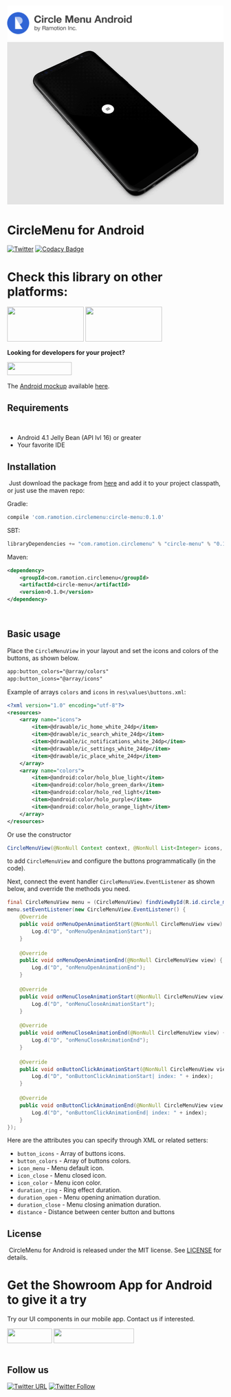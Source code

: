 [![header](./header.png)](https://ramotion.com?utm_source=gthb&utm_medium=special&utm_campaign=circle-menu-android-logo)
![Animation](./preview.gif)

# CircleMenu for Android
[![Twitter](https://img.shields.io/badge/Twitter-@Ramotion-blue.svg?style=flat)](http://twitter.com/Ramotion)
[![Codacy Badge](https://api.codacy.com/project/badge/Grade/42eb7b00b93645c0812c045ab26cb3b7)](https://www.codacy.com/app/dvg4000/circle-menu-android?utm_source=github.com&amp;utm_medium=referral&amp;utm_content=Ramotion/circle-menu-android&amp;utm_campaign=Badge_Grade)

# Check this library on other platforms:
<a href="https://github.com/Ramotion/circle-menu"> 
<img src="https://github.com/ramotion/navigation-stack/raw/master/Swift@2x.png" width="178" height="81"></a>
<a href="https://github.com/Ramotion/react-native-circle-menu"> 
<img src="https://github.com/ramotion/navigation-stack/raw/master/React Native@2x.png" width="178" height="81"></a>


**Looking for developers for your project?** 

<a href="https://ramotion.com?utm_source=gthb&utm_medium=special&utm_campaign=circle-menu-android-contact-us/#Get_in_Touch" > <img src="https://github.com/Ramotion/navigation-stack/raw/master/contact_our_team@2x.png" width="150" height="30"></a>


The [Android mockup](https://store.ramotion.com/product/samsung-galaxy-s8-mockups?utm_source=gthb&utm_medium=special&utm_campaign=circle-menu-android) available [here](https://store.ramotion.com/product/samsung-galaxy-s8-mockups?utm_source=gthb&utm_medium=special&utm_campaign=circle-menu-android).

## Requirements
​
- Android 4.1 Jelly Bean (API lvl 16) or greater
- Your favorite IDE

## Installation
​
Just download the package from [here](http://central.maven.org/maven2/com/ramotion/circlemenu/circle-menu/0.1.0/circle-menu-0.1.0.aar) and add it to your project classpath, or just use the maven repo:

Gradle:
```groovy
compile 'com.ramotion.circlemenu:circle-menu:0.1.0'
```
SBT:
```scala
libraryDependencies += "com.ramotion.circlemenu" % "circle-menu" % "0.1.0"
```
Maven:
```xml
<dependency>
	<groupId>com.ramotion.circlemenu</groupId>
	<artifactId>circle-menu</artifactId>
	<version>0.1.0</version>
</dependency>
```
​

## Basic usage

Place the `CircleMenuView` in your layout and set the icons and colors of the buttons, as shown below.
```xml
app:button_colors="@array/colors"
app:button_icons="@array/icons"
```

Example of arrays `colors` and `icons` in `res\values\buttons.xml`:
```xml
<?xml version="1.0" encoding="utf-8"?>
<resources>
    <array name="icons">
        <item>@drawable/ic_home_white_24dp</item>
        <item>@drawable/ic_search_white_24dp</item>
        <item>@drawable/ic_notifications_white_24dp</item>
        <item>@drawable/ic_settings_white_24dp</item>
        <item>@drawable/ic_place_white_24dp</item>
    </array>
    <array name="colors">
        <item>@android:color/holo_blue_light</item>
        <item>@android:color/holo_green_dark</item>
        <item>@android:color/holo_red_light</item>
        <item>@android:color/holo_purple</item>
        <item>@android:color/holo_orange_light</item>
    </array>
</resources>
```

Or use the constructor
```java
CircleMenuView(@NonNull Context context, @NonNull List<Integer> icons, @NonNull List<Integer> colors)
```
to add `CircleMenuView` and configure the buttons programmatically (in the code).

Next, connect the event handler `CircleMenuView.EventListener` as shown below,
and override the methods you need.

```java
final CircleMenuView menu = (CircleMenuView) findViewById(R.id.circle_menu);
menu.setEventListener(new CircleMenuView.EventListener() {
    @Override
    public void onMenuOpenAnimationStart(@NonNull CircleMenuView view) {
        Log.d("D", "onMenuOpenAnimationStart");
    }

    @Override
    public void onMenuOpenAnimationEnd(@NonNull CircleMenuView view) {
        Log.d("D", "onMenuOpenAnimationEnd");
    }

    @Override
    public void onMenuCloseAnimationStart(@NonNull CircleMenuView view) {
        Log.d("D", "onMenuCloseAnimationStart");
    }

    @Override
    public void onMenuCloseAnimationEnd(@NonNull CircleMenuView view) {
        Log.d("D", "onMenuCloseAnimationEnd");
    }

    @Override
    public void onButtonClickAnimationStart(@NonNull CircleMenuView view, int index) {
        Log.d("D", "onButtonClickAnimationStart| index: " + index);
    }

    @Override
    public void onButtonClickAnimationEnd(@NonNull CircleMenuView view, int index) {
        Log.d("D", "onButtonClickAnimationEnd| index: " + index);
    }
});
```

Here are the attributes you can specify through XML or related setters:
* `button_icons` - Array of buttons icons.
* `button_colors` - Array of buttons colors.
* `icon_menu` - Menu default icon.
* `icon_close` - Menu closed icon.
* `icon_color` - Menu icon color.
* `duration_ring` - Ring effect duration.
* `duration_open` - Menu opening animation duration.
* `duration_close` - Menu closing animation duration.
* `distance` - Distance between center button and buttons

## License
​
CircleMenu for Android is released under the MIT license.
See [LICENSE](./LICENSE) for details.

# Get the Showroom App for Android to give it a try
Try our UI components in our mobile app. Contact us if interested.

<a href="https://play.google.com/store/apps/details?id=com.ramotion.showroom" >
<img src="https://raw.githubusercontent.com/Ramotion/react-native-circle-menu/master/google_play@2x.png" width="104" height="34"></a>
<a href="https://ramotion.com/?utm_source=gthb&utm_medium=special&utm_campaign=circle-menu-android-contact-us/#Get_in_Touch"> 
<img src="https://github.com/ramotion/gliding-collection/raw/master/contact_our_team@2x.png" width="187" height="34"></a>
<br>
<br>

## Follow us

[![Twitter URL](https://img.shields.io/twitter/url/http/shields.io.svg?style=social)](https://twitter.com/intent/tweet?text=https://github.com/Ramotion/circle-menu-android)
[![Twitter Follow](https://img.shields.io/twitter/follow/ramotion.svg?style=social)](https://twitter.com/ramotion)

